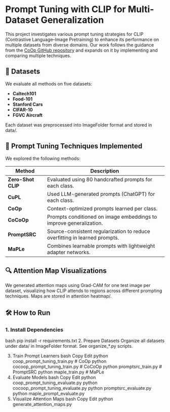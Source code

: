 # Prompt Tuning with CLIP for Multi-Dataset Generalization

This project investigates various prompt tuning strategies for CLIP (Contrastive Language–Image Pretraining) to enhance its performance on multiple datasets from diverse domains. Our work follows the guidance from the [CoOp GitHub repository](https://github.com/KaiyangZhou/CoOp) and expands on it by implementing and comparing multiple techniques.

## 📁 Datasets

We evaluate all methods on five datasets:
- **Caltech101**
- **Food-101**
- **Stanford Cars**
- **CIFAR-10**
- **FGVC Aircraft**

Each dataset was preprocessed into ImageFolder format and stored in data/.

## 🧪 Prompt Tuning Techniques Implemented

We explored the following methods:

| Method         | Description                                                                 |
|----------------|-----------------------------------------------------------------------------|
| **Zero-Shot CLIP**     | Evaluated using 80 handcrafted prompts for each class.                         |
| **CuPL**               | Used LLM-generated prompts (ChatGPT) for each class.                           |
| **CoOp**               | Context-optimized prompts learned per class.                                   |
| **CoCoOp**             | Prompts conditioned on image embeddings to improve generalization.             |
| **PromptSRC**          | Source-consistent regularization to reduce overfitting in learned prompts.     |
| **MaPLe**              | Combines learnable prompts with lightweight adapter networks.                   |

## 🔍 Attention Map Visualizations

We generated attention maps using Grad-CAM for one test image per dataset, visualizing how CLIP attends to regions across different prompting techniques. Maps are stored in attention heatmap/.

## 🛠 How to Run

### 1. Install Dependencies
bash
pip install -r requirements.txt
2. Prepare Datasets
Organize all datasets under data/ in ImageFolder format. See organize_*.py scripts.

3. Train Prompt Learners
bash
Copy
Edit
python coop_prompt_tuning_train.py       # CoOp
python cocoop_prompt_tuning_train.py     # CoCoOp
python promptsrc_train.py                # PromptSRC
python maple_train.py                    # MaPLe
4. Evaluate Models
bash
Copy
Edit
python coop_prompt_tuning_evaluate.py
python cocoop_prompt_tuning_evaluate.py
python promptsrc_evaluate.py
python maple_prompt_evaluate.py
5. Visualize Attention Maps
bash
Copy
Edit
python generate_attention_maps.py
